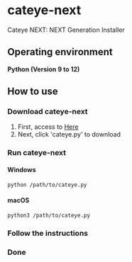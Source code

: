 # cateye-next
Cateye NEXT: NEXT Generation Installer

## Operating environment

**Python (Version 9 to 12)**

## How to use

### Download cateye-next

1. First, access to [Here](https://github.com/Kamu-JP/cateye-next/releases)
2. Next, click 'cateye.py' to download

### Run cateye-next

#### Windows
```
python /path/to/cateye.py
```

#### macOS
```
python3 /path/to/cateye.py
```

### Follow the instructions

### Done

